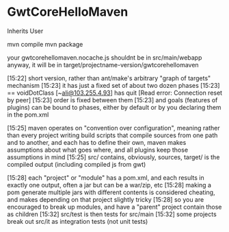 # GwtCoreHelloMaven
Inherits User

mvn compile
mvn package 


your gwtcorehellomaven.nocache.js shouldnt be in src/main/webapp anyway, it will be in target/projectname-version/gwtcorehellomaven

[15:22] <niloc132> short version, rather than ant/make's arbitrary "graph of targets" mechanism
[15:23] <niloc132> it has just a fixed set of about two dozen phases
[15:23] == voidDotClass [~ali@103.255.4.93] has quit [Read error: Connection reset by peer]
[15:23] <niloc132> order is fixed between them
[15:23] <niloc132> and goals (features of plugins) can be bound to phases, either by default or by you declaring them in the pom.xml

[15:25] <niloc132> maven operates on "convention over configuration", meaning rather than every project writing build scripts that compile sources from one path and to another, and each has to define their own, maven makes assumptions about what goes where, and all plugins keep those assumptions in mind
[15:25] <niloc132> src/ contains, obviously, sources, target/ is the compiled output (including compiled js from gwt)

[15:28] <niloc132> each "project" or "module" has a pom.xml, and each results in exactly one output, often a jar but can be a war/zip, etc
[15:28] <niloc132> making a pom generate multiple jars with different contents is considered cheating, and makes depending on that project slightly tricky
[15:28] <niloc132> so you are encouraged to break up modules, and have a "parent" project contain those as children
[15:32] <niloc132> src/test is then tests for src/main
[15:32] <niloc132> some projects break out src/it as integration tests (not unit tests)

